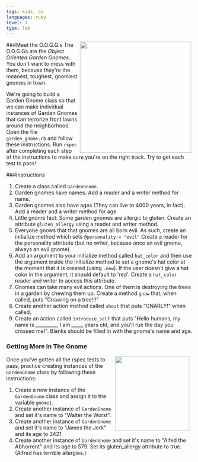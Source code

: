 ```yaml
---
tags: kids, oo
languages: ruby
level: 1
type: lab
---
```

###Meet the O.O.G.G.s
<img src="https://after-school-assets.s3.amazonaws.com/gnomies.jpg" width="300px" align="right" hspace="5"> The O.O.G.Gs are the *Object Oriented Garden Gnomes*. You don't want to mess with them, because they're the meanest, toughest, gnomiest gnomes in town.

We're going to build a Garden Gnome class so that we can make individual instances of Garden Gnomes that can terrorize front lawns around the neighborhood. Open the file `garden_gnome.rb` and follow these instructions. Run `rspec` after completing each step of the instructions to make sure you're on the right track. Try to get each test to pass!

###Instructions
1. Create a class called `GardenGnome`.
2. Garden gnomes have names. Add a reader and a writer method for name.
3. Garden gnomes also have ages (They can live to 4000 years, in fact). Add a reader and a writer method for age.
4. Little gnome fact: Some garden gnomes are allergic to gluten. Create an attribute `gluten_allergy` using a reader and writer method.
5. Everyone gnows that that gnomes are all born evil. As such, create an initialize method which sets `@personality = "evil"`  Create a reader for the personality attribute (but no writer, because once an evil gnome, always an evil gnome).
6. Add an argument to your initialize method called `hat_color` and then use the argument inside the initialize method to set a gnome's hat color at the moment that it is created (using `.new`). If the user doesn't give a hat color in the argument, it should default to 'red'. Create a `hat_color` reader and writer to access this attribute.
7. Gnomes can take many evil actions. One of them is destroying the trees in a garden by chewing them up. Create a method `gnaw` that, when called, puts "Gnawing on a tree!!!"
8. Create another action method called `shout` that puts "GNARLY!" when called.
9. Create an action called `introduce_self` that puts "Hello humans, my name is _________, I am _____ years old, and you'll rue the day you crossed me!". Blanks should be filled in with the gnome's name and age.

### Getting More In The Gnome
<img src="https://after-school-assets.s3.amazonaws.com/gnome-day.jpg" width="200px" align="right" hspace="10">Once you've gotten all the rspec tests to pass, practice creating instances of the `GardenGnome` class by following these instructions:

1. Create a new instance of the `GardenGnome` class and assign it to the variable `gnome1`.
2. Create another instance of `GardenGnome` and set it's name to "Walter the Worst".
3. Create another instance of `GardenGnome` and set it's name to "James the Jerk" and its age to 3421.
4. Create another instance of `GardenGnome` and set it's name to "Alfed the Abhorrent" and its age to 579. Set its gluten_allergy attribute to true. (Alfred has terrible allergies.)



